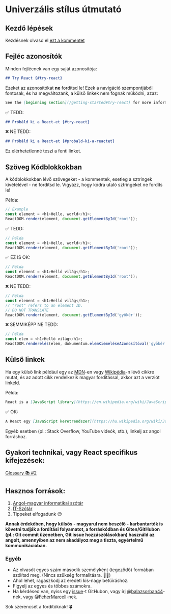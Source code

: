 # Univerzális stílus útmutató

## Kezdő lépések
Kezdésnek olvasd el [ezt a kommentet](https://github.com/reactjs/hu.reactjs.org/issues/1#issue-445691844)

## Fejléc azonosítók

Minden fejlécnek van egy saját azonosítója:

```md
## Try React {#try-react}
```

Ezeket az azonosítókat **ne** fordítsd le! Ezek a navigáció szempontjából fontosak, és ha megváltozank, a külső linkek nem fognak működni, azaz:

```md
See the [beginning section](/getting-started#try-react) for more information.
```

✅ TEDD:

```md
## Próbáld ki a React-et {#try-react}
```

❌ NE TEDD:

```md
## Próbáld ki a React-et {#probald-ki-a-reactet}
```

Ez elérhetetlenné teszi a fenti linket.

## Szöveg Kódblokkokban

A kódblokkokban lévő szövegeket - a kommentek, esetleg a sztringek kivételével - ne fordítsd le. Vigyázz, hogy kódra utaló sztringeket ne fordíts le!

Példa:
```js
// Example
const element = <h1>Hello, world</h1>;
ReactDOM.render(element, document.getElementById('root'));
```

✅ TEDD:

```js
// Példa
const element = <h1>Hello, world</h1>;
ReactDOM.render(element, document.getElementById('root'));
```

✅ EZ IS OK:

```js
// Példa
const element = <h1>Helló világ</h1>;
ReactDOM.render(element, document.getElementById('root'));
```

❌ NE TEDD:

```js
// Példa
const element = <h1>Helló világ</h1>;
// "root" refers to an element ID.
// DO NOT TRANSLATE
ReactDOM.render(element, document.getElementById('gyökér'));
```

❌ SEMMIKÉPP NE TEDD:

```js
// Példa
const elem = <h1>Helló világ</h1>;
ReactDOM.renderelés(elem, dokumentum.elemKiemeléseAzonosítóval('gyökér'));
```

## Külső linkek

Ha egy külső link például egy az [MDN]-en vagy [Wikipédia]-n lévő cikkre mutat, és az adott cikk rendelkezik magyar fordítással, akkor azt a verziót linkeld.

[MDN]: https://developer.mozilla.org/hu/
[Wikipédia]: https://hu.wikipedia.org/wiki/Kezd%C5%91lap

Példa:

```md
React is a [JavaScript library](https://en.wikipedia.org/wiki/JavaScript_library).
```

✅ OK:

```md
A React egy [JavaScript keretrendszer](https://hu.wikipedia.org/wiki/JavaScript_keretrendszer).
```

Egyéb esetben (pl.: Stack Overflow, YouTube videók, stb.), linkelj az angol forráshoz.

## Gyakori technikai, vagy React specifikus kifejezések:
[ Glossary 📚 #2](https://github.com/reactjs/hu.reactjs.org/issues/2)

## Hasznos források:

1. [Angol-magyar informatikai szótár](https://www.tankonyvtar.hu/hu/tartalom/tkt/angol-magyar/index.html)
2. [IT-Szótár](http://www.itszotar.hu/)
3. Tippeket elfogadunk 😉


**Annak érdekében, hogy külsős - magyarul nem beszélő - karbantartók is követni tudják a fordítási folyamatot, a forráskódban és Giten/GitHubon (pl.: Git commit üzenetben, Git issue hozzászólásokban) használd az angolt, amennyiben az nem akadályoz meg a tiszta, egyértelmű kommunikációban.**


### Egyéb
- Az olvasót egyes szám második személyként (tegeződő) formában szólítsd meg. (Nincs szükség formalitásra. 🚫🧐)
- Ahol lehet, ragaszkodj az eredeti kis-nagy betűíráshoz.
- Figyelj az egyes és többes számokra.
- Ha kérdésed van, nyiss egy [issue](https://github.com/reactjs/hu.reactjs.org/issues/new)-t GitHubon, vagy írj [@balazsorban44](https://github.com/balazsorban44)-nek, vagy [@FeherMarcell](http://github.com/FeherMarcell)-nek.

Sok szerencsét a fordítóknak! 🍀